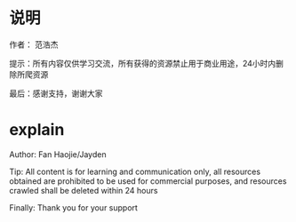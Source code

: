 # 说明
作者： 范浩杰

提示：所有内容仅供学习交流，所有获得的资源禁止用于商业用途，24小时内删除所爬资源

最后：感谢支持，谢谢大家

# explain
Author: Fan Haojie/Jayden

Tip: All content is for learning and communication only, all resources obtained are prohibited to be used for commercial purposes, and resources crawled shall be deleted within 24 hours

Finally: Thank you for your support
